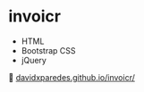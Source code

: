 # invoicr
- HTML
- Bootstrap CSS
- jQuery

🚀 [davidxparedes.github.io/invoicr/](https://davidxparedes.github.io/invoicr/)
